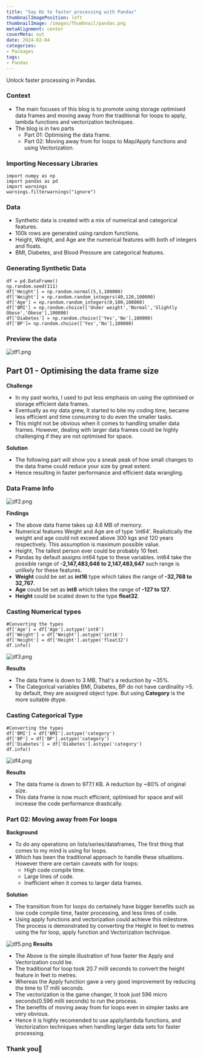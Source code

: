 ```yaml
---
title: "Say Hi to faster processing with Pandas"
thumbnailImagePosition: left
thumbnailImage: /images/Thumbnail/pandas.png
metaAlignment: center
coverMeta: out
date: 2024-02-04
categories:
- Packages
tags:
- Pandas
---
```


Unlock faster processing in Pandas.

<!--more-->
### Context

- The main focuses of this blog is to promote using storage optimised data frames and moving away from the traditional for loops to apply, lambda functions and vectorization techniques.
- The blog is in two parts
    - Part 01: Optimising the data frame.
    - Part 02: Moving away from for loops to Map/Apply functions and using
    Vectorization.

### Importing Necessary Libraries

```
import numpy as np  
import pandas as pd
import warnings
warnings.filterwarnings("ignore")
```
### Data
- Synthetic data is created with a mix of numerical and categorical features.
- 100k rows are generated using random functions.
- Height, Weight, and Age are the numerical features with both of integers and floats.
- BMI, Diabetes, and Blood Pressure are categorical features.

### Generating Synthetic Data
```
df = pd.DataFrame()
np.random.seed(111)
df['Height'] = np.random.normal(5,1,100000)
df['Weight'] = np.random.random_integers(40,120,100000)
df['Age'] = np.random.random_integers(0,100,100000)
df['BMI'] = np.random.choice(['Under weight','Normal','Slightly Obese','Obese'],100000)
df['Diabetes'] = np.random.choice(['Yes','No'],100000)
df['BP']= np.random.choice(['Yes','No'],100000)
```

### Preview the data
![df1.png](/images/Markdown_Images/Python_Blog1/df1.png)


## Part 01 - Optimising the data frame size
**Challenge**

- In my past works, I used to put less emphasis on using the optimised or storage efficient data frames.
- Eventually as my data grew, It started to bite my coding time, became less efficient and time consuming to do even the smaller tasks.
- This might not be obvious when it comes to handling smaller data frames. However, dealing with larger data frames could be highly challenging if they are not optimised for space.

**Solution**

- The following part will show you a sneak peak of how small changes to the data frame could reduce your size by great extent.
- Hence resulting in faster performance and efficient data wrangling.

### Data Frame Info
![df2.png](/images/Markdown_Images/Python_Blog1/df2.png)

**Findings**

- The above data frame takes up 4.6 MB of memory.
- Numerical features Weight and Age are of type 'int64'. Realistically the weight and age could not exceed above 300 kgs and 120 years respectively. This assumption is maximum possible value.
- Height, The tallest person ever could be probably 10 feet.
- Pandas by default assigns int64 type to these variables. int64 take the possible range of **-2,147,483,648 to 2,147,483,647** such range is unlikely for these features.
- **Weight** could be set as **int16** type which takes the range of **-32,768 to 32,767**.
- **Age** could be set as **int8** which takes the range of **-127 to 127**.
- **Height** could be scaled down to the type **float32**.

### Casting Numerical types
```
#Converting the types
df['Age'] = df['Age'].astype('int8')
df['Weight'] = df['Weight'].astype('int16')
df['Height'] = df['Height'].astype('float32')
df.info()
```
![df3.png](/images/Markdown_Images/Python_Blog1/df3.png)

**Results**

- The data frame is down to 3 MB, That's a reduction by ~35%.
- The Categorical variables BMI, Diabetes, BP do not have cardinality >5. by default, they are assigned object type. But using **Category** is the more suitable dtype.


### Casting Categorical Type
```
#Converting the types
df['BMI'] = df['BMI'].astype('category')
df['BP'] = df['BP'].astype('category')
df['Diabetes'] = df['Diabetes'].astype('category')
df.info()
```
![df4.png](/images/Markdown_Images/Python_Blog1/df4.png)

**Results**

- The data frame is down to 977.1 KB. A reduction by ~80% of original size.
- This data frame is now much efficient, optimised for space and will increase the code performance drastically.

### Part 02: Moving away from For loops
**Background**

- To do any operations on lists/series/dataframes, The first thing that comes to my mind is using for loops.
- Which has been the traditional approach to handle these situations. However there are certain caveats with for loops:
    - High code compile time.
    - Large lines of code.
    - Inefficient when it comes to larger data frames.

**Solution**

- The transition from for loops do certainely have bigger benefits such as low code compile time, faster processing, and less lines of code.
- Using apply functions and vectorization could achieve this milestone. The process is demonstrated by converting the Height in feet to metres using the for loop, apply function and Vectorization technique.

![df5.png](/images/Markdown_Images/Python_Blog1/df5.png)
**Results**

- The Above is the simple illustration of how faster the Apply and Vectorization could be.
- The traditional for loop took 20.7 milli seconds to convert the height feature in feet to metres.
- Whereas the Apply function gave a very good improvement by reducing the time to 17 milli seconds.
- The vectorization is the game changer, It took just 596 micro seconds(0.596 milli seconds) to run the process.
- The benefits of moving away from for loops even in simpler tasks are very obvious.
- Hence it is highly recomended to use apply/lambda functions, and Vectorization techniques when handling larger data sets for faster processing.

### Thank you🙏
